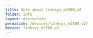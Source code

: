 ```yaml
---
title: Info about linksys_e2500_v2
folder: info
layout: deviceinfo
permalink: /devices/linksys_e2500_v2/
device: linksys_e2500_v2
---
```

